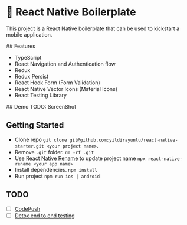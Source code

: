 # 📱 React Native Boilerplate

This project is a React Native boilerplate that can be used to kickstart a mobile application.

## Features

- TypeScript
- React Navigation and Authentication flow
- Redux
- Redux Persist
- React Hook Form (Form Validation)
- React Native Vector Icons (Material Icons)
- React Testing Library

## Demo
TODO: ScreenShot

## Getting Started

- Clone repo `git clone git@github.com:yildirayunlu/react-native-starter.git <your project name>`.
- Remove `.git` folder. `rm -rf .git`
- Use [React Native Rename](https://github.com/junedomingo/react-native-rename) to update project name `npx react-native-rename <your app name>`
- Install dependencies. `npm install`
- Run project `npm run ios | android`

## TODO

- [ ] [CodePush](https://github.com/microsoft/react-native-code-push)
- [ ] [Detox end to end testing](https://github.com/wix/Detox)
